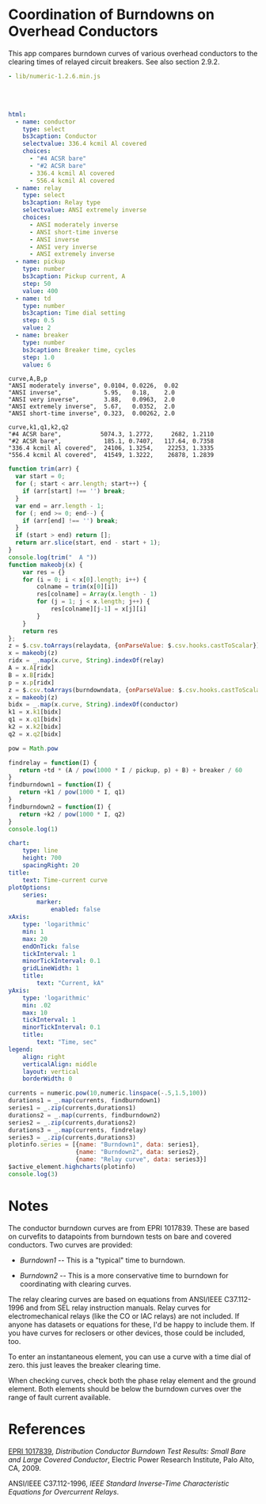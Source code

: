 # Coordination of Burndowns on Overhead Conductors

This app compares burndown curves of various overhead conductors to
the clearing times of relayed circuit breakers. See also section
2.9.2. 


```yaml script=scriptloader
- lib/numeric-1.2.6.min.js
```

<div class = "row">
<div class = "col-md-4">

<br/>
<br/>

```yaml jquery=dform name=frm
html: 
  - name: conductor
    type: select
    bs3caption: Conductor
    selectvalue: 336.4 kcmil Al covered
    choices:
      - "#4 ACSR bare"
      - "#2 ACSR bare"
      - 336.4 kcmil Al covered
      - 556.4 kcmil Al covered
  - name: relay
    type: select
    bs3caption: Relay type
    selectvalue: ANSI extremely inverse
    choices:
      - ANSI moderately inverse
      - ANSI short-time inverse
      - ANSI inverse
      - ANSI very inverse
      - ANSI extremely inverse
  - name: pickup
    type: number
    bs3caption: Pickup current, A
    step: 50
    value: 400
  - name: td
    type: number
    bs3caption: Time dial setting
    step: 0.5
    value: 2
  - name: breaker
    type: number
    bs3caption: Breaker time, cycles
    step: 1.0
    value: 6
```

```text name=relaydata
curve,A,B,p
"ANSI moderately inverse", 0.0104, 0.0226,  0.02
"ANSI inverse",            5.95,   0.18,    2.0
"ANSI very inverse",       3.88,   0.0963,  2.0 
"ANSI extremely inverse",  5.67,   0.0352,  2.0
"ANSI short-time inverse", 0.323,  0.00262, 2.0
```

```text name=burndowndata
curve,k1,q1,k2,q2
"#4 ACSR bare",           5074.3, 1.2772,     2682, 1.2110
"#2 ACSR bare",            185.1, 0.7407,   117.64, 0.7358
"336.4 kcmil Al covered",  24106, 1.3254,    22253, 1.3335
"556.4 kcmil Al covered",  41549, 1.3222,    26878, 1.2839
```


</div>
<div class = "col-md-8">


```js
function trim(arr) {
  var start = 0;
  for (; start < arr.length; start++) {
    if (arr[start] !== '') break;
  }
  var end = arr.length - 1;
  for (; end >= 0; end--) {
    if (arr[end] !== '') break;
  }
  if (start > end) return [];
  return arr.slice(start, end - start + 1);
}
console.log(trim("  A "))
function makeobj(x) {
    var res = {}
    for (i = 0; i < x[0].length; i++) {
        colname = trim(x[0][i])
        res[colname] = Array(x.length - 1)
        for (j = 1; j < x.length; j++) {
            res[colname][j-1] = x[j][i]
        }
    }
    return res
};
z = $.csv.toArrays(relaydata, {onParseValue: $.csv.hooks.castToScalar})
x = makeobj(z)
ridx = _.map(x.curve, String).indexOf(relay)
A = x.A[ridx]
B = x.B[ridx]
p = x.p[ridx]
z = $.csv.toArrays(burndowndata, {onParseValue: $.csv.hooks.castToScalar})
x = makeobj(z)
bidx = _.map(x.curve, String).indexOf(conductor)
k1 = x.k1[bidx]
q1 = x.q1[bidx]
k2 = x.k2[bidx]
q2 = x.q2[bidx]

pow = Math.pow

findrelay = function(I) {
   return +td * (A / pow(1000 * I / pickup, p) + B) + breaker / 60
}
findburndown1 = function(I) {
   return +k1 / pow(1000 * I, q1)
}
findburndown2 = function(I) {
   return +k2 / pow(1000 * I, q2)
}
console.log(1)
```




```yaml name=plotinfo
chart:
    type: line
    height: 700
    spacingRight: 20
title:
    text: Time-current curve
plotOptions: 
    series:
        marker: 
            enabled: false
xAxis:
    type: 'logarithmic'
    min: 1
    max: 20
    endOnTick: false
    tickInterval: 1
    minorTickInterval: 0.1
    gridLineWidth: 1
    title:
        text: "Current, kA"
yAxis:
    type: 'logarithmic'
    min: .02
    max: 10
    tickInterval: 1
    minorTickInterval: 0.1
    title:
        text: "Time, sec"
legend: 
    align: right
    verticalAlign: middle
    layout: vertical
    borderWidth: 0
```

```js
currents = numeric.pow(10,numeric.linspace(-.5,1.5,100)) 
durations1 = _.map(currents, findburndown1)
series1 = _.zip(currents,durations1)
durations2 = _.map(currents, findburndown2)
series2 = _.zip(currents,durations2)
durations3 = _.map(currents, findrelay)
series3 = _.zip(currents,durations3)
plotinfo.series = [{name: "Burndown1", data: series1}, 
                   {name: "Burndown2", data: series2}, 
                   {name: "Relay curve", data: series3}] 
$active_element.highcharts(plotinfo)
console.log(3)
```
</div>
</div>


# Notes

The conductor burndown curves are from EPRI 1017839. These are based
on curvefits to datapoints from burndown tests on bare and covered
conductors. Two curves are provided:

* *Burndown1* -- This is a "typical" time to burndown.

* *Burndown2* -- This is a more conservative time to burndown for
  coordinating with clearing curves.

The relay clearing curves are based on equations from ANSI/IEEE
C37.112-1996 and from SEL relay instruction manuals. Relay curves for
electromechanical relays (like the CO or IAC relays) are not included.
If anyone has datasets or equations for these, I'd be happy to include
them. If you have curves for reclosers or other devices, those could
be included, too.

To enter an instantaneous element, you can use a curve with a time
dial of zero. this just leaves the breaker clearing time.

When checking curves, check both the phase relay element and the
ground element. Both elements should be below the burndown curves over
the range of fault current available.


# References

[EPRI 1017839](http://www.epri.com/abstracts/Pages/ProductAbstract.aspx?ProductId=000000000001017839),
*Distribution Conductor Burndown Test Results: Small Bare and Large
Covered Conductor*, Electric Power Research Institute, Palo Alto, CA,
2009.

ANSI/IEEE C37.112-1996, *IEEE Standard Inverse-Time Characteristic
Equations for Overcurrent Relays*. 
